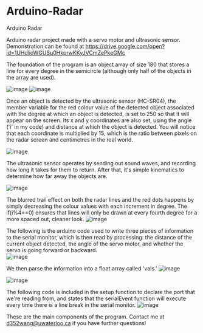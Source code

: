 # Arduino-Radar
Arduino Radar

Arduino radar project made with a servo motor and ultrasonic sensor. Demonstration can be found at https://drive.google.com/open?id=1UHdlioWGUSu0HkprwKKyJVCmZePkeGMc

The foundation of the program is an object array of size 180 that stores a line for every degree in the semicircle (although only half of the objects in the array are used). 

![image](https://user-images.githubusercontent.com/62212652/81449771-f4472000-914e-11ea-8f93-ad5cf18164bc.png)
![image](https://user-images.githubusercontent.com/62212652/81453698-417bbf80-9158-11ea-8808-eeaa6cdda525.png)

Once an object is detected by the ultrasonic sensor (HC-SR04), the member variable for the red colour value of the detected object associated with the degree at which an object is detected, is set to 250 so that it will appear on the screen. Its x and y coordinates are also set, using the angle ('i' in my code) and distance at which the object is detected. You will notice that each coordinate is multiplied by 15, which is the ratio between pixels on the radar screen and centimetres in the real world. 

![image](https://user-images.githubusercontent.com/62212652/81452132-12634f00-9154-11ea-85ad-e1f61cca976e.png)

The ultrasonic sensor operates by sending out sound waves, and recording how long it takes for them to return. After that, it's simple kinematics to determine how far away the objects are.

![image](https://user-images.githubusercontent.com/62212652/81457275-704b6300-9163-11ea-902e-bbbc0df75a3b.png)

The blurred trail effect on both the radar lines and the red dots happens by simply decreasing the colour values with each increment in degree. The if(i%4==0) ensures that lines will only be drawn at every fourth degree for a more spaced out, cleaner look. 
![image](https://user-images.githubusercontent.com/62212652/81453460-95d26f80-9157-11ea-962e-9e1483911495.png)

The following is the arduino code used to write three pieces of information to the serial monitor, which is then read by processing: the distance of the current object detected, the angle of the servo motor, and whether the servo is going forward or backward.  
![image](https://user-images.githubusercontent.com/62212652/81453944-e72f2e80-9158-11ea-83e1-4dc1f11438d1.png)

We then parse the information into a float array called 'vals.'
![image](https://user-images.githubusercontent.com/62212652/81453980-01690c80-9159-11ea-94d1-3d5377ce72cf.png)

![image](https://user-images.githubusercontent.com/62212652/81454003-104fbf00-9159-11ea-99ba-ca56447bc89b.png)

The following code is included in the setup function to declare the port that we're reading from, and states that the serialEvent function will execute every time there is a line break in the serial monitor. 
![image](https://user-images.githubusercontent.com/62212652/81456712-67599200-9161-11ea-8b92-77773d0f3778.png)

These are the main components of the program. Contact me at d352wang@uwaterloo.ca if you have further questions!
